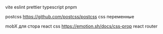 vite
eslint
prettier
typescript
pnpm

postcss https://github.com/postcss/postcss
css переменные

mobX для стора
react
css https://emotion.sh/docs/css-prop
react router

